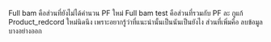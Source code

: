 Full bam คือส่วนที่ยังไม่ได้คำนวน PF ใหม่
Full bam test คือส่วนที่รวมกับ PF ละ กูแก้ Product_redcord ใหม่นิดนึง เพราะอยากรู้ว่าที่แนะนำนั้นเป็นนันเป็นยังไง ส่วนที่เพิ่มคือ ลบข้อมูลบางอย่างออก 
